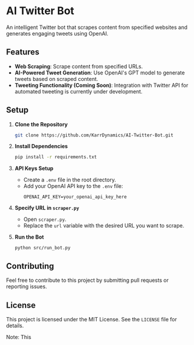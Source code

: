 # AI Twitter Bot

An intelligent Twitter bot that scrapes content from specified websites and generates engaging tweets using OpenAI.

## Features

- **Web Scraping**: Scrape content from specified URLs.
- **AI-Powered Tweet Generation**: Use OpenAI's GPT model to generate tweets based on scraped content.
- **Tweeting Functionality (Coming Soon)**: Integration with Twitter API for automated tweeting is currently under development.

## Setup

1. **Clone the Repository**
    ```bash
    git clone https://github.com/KarrDynamics/AI-Twitter-Bot.git
    ```

2. **Install Dependencies**
    ```bash
    pip install -r requirements.txt
    ```

3. **API Keys Setup**
    - Create a `.env` file in the root directory.
    - Add your OpenAI API key to the `.env` file:
        ```
        OPENAI_API_KEY=your_openai_api_key_here
        ```

4. **Specify URL in `scraper.py`**
    - Open `scraper.py`.
    - Replace the `url` variable with the desired URL you want to scrape.

5. **Run the Bot**
    ```
    python src/run_bot.py
    ```

## Contributing

Feel free to contribute to this project by submitting pull requests or reporting issues.

## License

This project is licensed under the MIT License. See the `LICENSE` file for details.



Note: This 